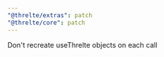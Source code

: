 ```yaml
---
"@threlte/extras": patch
"@threlte/core": patch
---
```


Don't recreate useThrelte objects on each call
